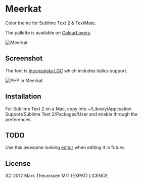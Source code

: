 Meerkat
=======

Color theme for Sublime Text 2 &amp; TextMate.

The pallette is available on [ColourLovers][0].

![Meerkat](https://raw.github.com/marktheunissen/meerkat/master/img/colourlovers-meerkat.png)

Screenshot
----------

The font is [Inconsolata LGC][1] which includes italics support.

![PHP in Meerkat](https://raw.github.com/marktheunissen/meerkat/master/img/php-meerkat.png)

Installation
------------

For Sublime Text 2 on a Mac, copy into ~/Library/Application Support/Sublime Text 2/Packages/User 
and enable through the preferences.

TODO
----

Use this awesome looking [editor](http://thechangelog.com/tmtheme-editor-color-scheme-editor/) when editing it in future.

License
-------

(C) 2012 Mark Theunissen
MIT (EXPAT) LICENCE

[0]: http://www.colourlovers.com/palette/2390834/Meerkat
[1]: https://github.com/MihailJP/Inconsolata-LGC
